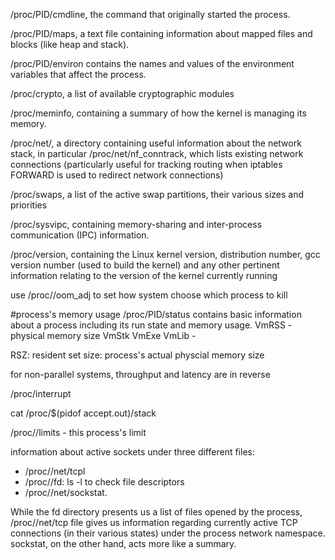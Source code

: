 /proc/PID/cmdline, the command that originally started the process.

/proc/PID/maps, a text file containing information about mapped files and blocks (like heap and stack).

/proc/PID/environ contains the names and values of the environment variables that affect the process.


/proc/crypto, a list of available cryptographic modules

/proc/meminfo, containing a summary of how the kernel is managing its memory.

/proc/net/, a directory containing useful information about the network stack, in particular /proc/net/nf_conntrack, which lists existing network connections (particularly useful for tracking routing when iptables FORWARD is used to redirect network connections)

/proc/swaps, a list of the active swap partitions, their various sizes and priorities

/proc/sysvipc, containing memory-sharing and inter-process communication (IPC) information.

/proc/version, containing the Linux kernel version, distribution number, gcc version number (used to build the kernel) and any other pertinent information relating to the version of the kernel currently running

use /proc/<pid>/oom_adj to set how system choose which process to kill

#process's memory usage
/proc/PID/status contains basic information about a process including its run state and memory usage.
VmRSS - physical memory size
VmStk
VmExe 
VmLib - 

RSZ: resident set size: process's actual physcial memory size

for non-parallel systems, throughput and latency are in reverse


/proc/interrupt

cat /proc/$(pidof accept.out)/stack

/proc/<pid>/limits - this process's limit

information about active sockets under three different files:  
* /proc/<pid>/net/tcpl
* /proc/<pid>/fd: ls -l to check file descriptors
* /proc/<pid>/net/sockstat.

While the fd directory presents us a list of files opened by the process,  /proc/<pid>/net/tcp file gives us information regarding currently active TCP connections (in their various states) under the process network namespace.  sockstat, on the other hand, acts more like a summary.
